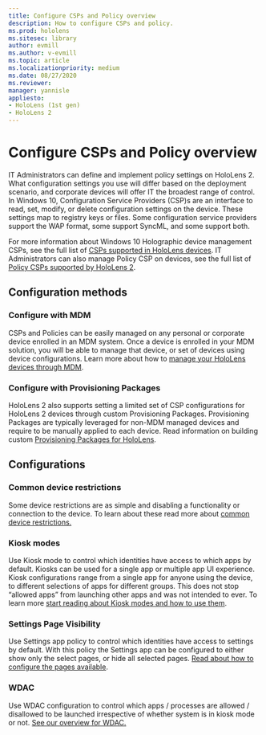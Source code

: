 ```yaml
---
title: Configure CSPs and Policy overview
description: How to configure CSPs and policy. 
ms.prod: hololens
ms.sitesec: library
author: evmill
ms.author: v-evmill
ms.topic: article
ms.localizationpriority: medium
ms.date: 08/27/2020
ms.reviewer: 
manager: yannisle
appliesto:
- HoloLens (1st gen)
- HoloLens 2
---
```


# Configure CSPs and Policy overview

IT Administrators can define and implement policy settings on HoloLens 2. What configuration settings you use will differ based on the deployment scenario, and corporate devices will offer IT the broadest range of control. In Windows 10, Configuration Service Providers (CSP)s are an interface to read, set, modify, or delete configuration settings on the device. These settings map to registry keys or files. Some configuration service providers support the WAP format, some support SyncML, and some support both. 

For more information about Windows 10 Holographic device management CSPs, see the full list of [CSPs supported in HoloLens devices](https://docs.microsoft.com/windows/client-management/mdm/configuration-service-provider-reference#hololens). 
IT Administrators can also manage Policy CSP on devices, see the full list of [Policy CSPs supported by HoloLens 2](https://docs.microsoft.com/windows/client-management/mdm/policy-csps-supported-by-hololens2).

## Configuration methods

### Configure with MDM
CSPs and Policies can be easily managed on any personal or corporate device enrolled in an MDM system. Once a device is enrolled in your MDM solution, you will be able to manage that device, or set of devices using device configurations. Learn more about how to [manage your HoloLens devices through MDM](hololens-mdm-configure.md).

### Configure with Provisioning Packages
HoloLens 2 also supports setting a limited set of CSP configurations for HoloLens 2 devices through custom Provisioning Packages. Provisioning Packages are typically leveraged for non-MDM managed devices and require to be manually applied to each device. Read information on building custom [Provisioning Packages for HoloLens](https://docs.microsoft.com/hololens/hololens-provisioning). 

## Configurations 

### Common device restrictions
Some device restrictions are as simple and disabling a functionality or connection to the device. To learn about these read more about [common device restrictions.](hololens-common-device-restrictions.md)

### Kiosk modes
Use Kiosk mode to control which identities have access to which apps by default. Kiosks can be used for a single app or multiple app UI experience. Kiosk configurations range from a single app for anyone using the device, to different selections of apps for different groups. This does not stop “allowed apps” from launching other apps and was not intended to ever. To learn more [start reading about Kiosk modes and how to use them](hololens-kiosk.md).

### Settings Page Visibility
Use Settings app policy to control which identities have access to settings by default. With this policy the Settings app can be configured to either show only the select pages, or hide all selected pages. [Read about how to configure the pages available](settings-uri-list.md).

### WDAC
Use WDAC configuration to control which apps / processes are allowed / disallowed to be launched irrespective of whether system is in kiosk mode or not.
[See our overview for WDAC.](windows-defender-application-control-wdac.md)
